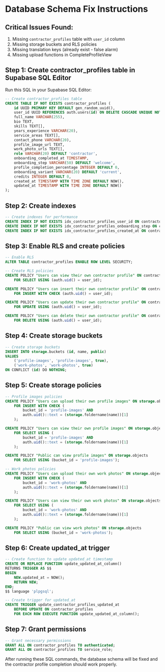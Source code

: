 # Database Schema Fix Instructions

## Critical Issues Found:

1. Missing `contractor_profiles` table with `user_id` column
2. Missing storage buckets and RLS policies
3. Missing translation keys (already exist - false alarm)
4. Missing upload functions in CompleteProfileView

## Step 1: Create contractor_profiles table in Supabase SQL Editor

Run this SQL in your Supabase SQL Editor:

```sql
-- Create contractor_profiles table
CREATE TABLE IF NOT EXISTS contractor_profiles (
    id UUID PRIMARY KEY DEFAULT gen_random_uuid(),
    user_id UUID REFERENCES auth.users(id) ON DELETE CASCADE UNIQUE NOT NULL,
    full_name VARCHAR(255),
    bio TEXT,
    skills TEXT[],
    years_experience VARCHAR(20),
    service_areas TEXT[],
    contact_phone VARCHAR(20),
    profile_image_url TEXT,
    work_photo_urls TEXT[],
    role VARCHAR(20) DEFAULT 'contractor',
    onboarding_completed_at TIMESTAMP,
    onboarding_step VARCHAR(50) DEFAULT 'welcome',
    profile_completion_percentage INTEGER DEFAULT 0,
    onboarding_variant VARCHAR(20) DEFAULT 'current',
    credits INTEGER DEFAULT 0,
    created_at TIMESTAMP WITH TIME ZONE DEFAULT NOW(),
    updated_at TIMESTAMP WITH TIME ZONE DEFAULT NOW()
);
```

## Step 2: Create indexes

```sql
-- Create indexes for performance
CREATE INDEX IF NOT EXISTS idx_contractor_profiles_user_id ON contractor_profiles(user_id);
CREATE INDEX IF NOT EXISTS idx_contractor_profiles_onboarding_step ON contractor_profiles(onboarding_step);
CREATE INDEX IF NOT EXISTS idx_contractor_profiles_created_at ON contractor_profiles(created_at);
```

## Step 3: Enable RLS and create policies

```sql
-- Enable RLS
ALTER TABLE contractor_profiles ENABLE ROW LEVEL SECURITY;

-- Create RLS policies
CREATE POLICY "Users can view their own contractor profile" ON contractor_profiles
    FOR SELECT USING (auth.uid() = user_id);

CREATE POLICY "Users can insert their own contractor profile" ON contractor_profiles
    FOR INSERT WITH CHECK (auth.uid() = user_id);

CREATE POLICY "Users can update their own contractor profile" ON contractor_profiles
    FOR UPDATE USING (auth.uid() = user_id);

CREATE POLICY "Users can delete their own contractor profile" ON contractor_profiles
    FOR DELETE USING (auth.uid() = user_id);
```

## Step 4: Create storage buckets

```sql
-- Create storage buckets
INSERT INTO storage.buckets (id, name, public)
VALUES
    ('profile-images', 'profile-images', true),
    ('work-photos', 'work-photos', true)
ON CONFLICT (id) DO NOTHING;
```

## Step 5: Create storage policies

```sql
-- Profile images policies
CREATE POLICY "Users can upload their own profile images" ON storage.objects
    FOR INSERT WITH CHECK (
        bucket_id = 'profile-images' AND
        auth.uid()::text = (storage.foldername(name))[1]
    );

CREATE POLICY "Users can view their own profile images" ON storage.objects
    FOR SELECT USING (
        bucket_id = 'profile-images' AND
        auth.uid()::text = (storage.foldername(name))[1]
    );

CREATE POLICY "Public can view profile images" ON storage.objects
    FOR SELECT USING (bucket_id = 'profile-images');

-- Work photos policies
CREATE POLICY "Users can upload their own work photos" ON storage.objects
    FOR INSERT WITH CHECK (
        bucket_id = 'work-photos' AND
        auth.uid()::text = (storage.foldername(name))[1]
    );

CREATE POLICY "Users can view their own work photos" ON storage.objects
    FOR SELECT USING (
        bucket_id = 'work-photos' AND
        auth.uid()::text = (storage.foldername(name))[1]
    );

CREATE POLICY "Public can view work photos" ON storage.objects
    FOR SELECT USING (bucket_id = 'work-photos');
```

## Step 6: Create updated_at trigger

```sql
-- Create function to update updated_at timestamp
CREATE OR REPLACE FUNCTION update_updated_at_column()
RETURNS TRIGGER AS $$
BEGIN
    NEW.updated_at = NOW();
    RETURN NEW;
END;
$$ language 'plpgsql';

-- Create trigger for updated_at
CREATE TRIGGER update_contractor_profiles_updated_at
    BEFORE UPDATE ON contractor_profiles
    FOR EACH ROW EXECUTE FUNCTION update_updated_at_column();
```

## Step 7: Grant permissions

```sql
-- Grant necessary permissions
GRANT ALL ON contractor_profiles TO authenticated;
GRANT ALL ON contractor_profiles TO service_role;
```

After running these SQL commands, the database schema will be fixed and the contractor profile completion should work properly.
